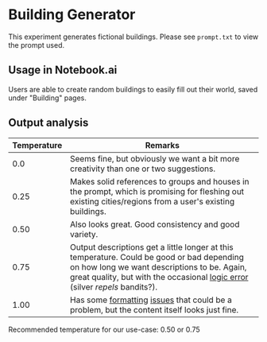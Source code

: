 # Building Generator

This experiment generates fictional buildings. Please see `prompt.txt` to view the prompt used.

## Usage in Notebook.ai

Users are able to create random buildings to easily fill out their world, saved under "Building" pages.

## Output analysis

| Temperature | Remarks |
|-------------|---------|
| 0.0         | Seems fine, but obviously we want a bit more creativity than one or two suggestions. |
| 0.25        | Makes solid references to groups and houses in the prompt, which is promising for fleshing out existing cities/regions from a user's existing buildings. |
| 0.50        | Also looks great. Good consistency and good variety. |
| 0.75        | Output descriptions get a little longer at this temperature. Could be good or bad depending on how long we want descriptions to be. Again, great quality, but with the occasional [logic error](https://github.com/indentlabs/gpt-3-experiments/blob/master/experiments/building-generator/output-0_75.txt#L15) (silver _repels_ bandits?). |
| 1.00        | Has some [formatting](https://github.com/indentlabs/gpt-3-experiments/blob/master/experiments/building-generator/output-1_0.txt#L10) [issues](https://github.com/indentlabs/gpt-3-experiments/blob/master/experiments/building-generator/output-1_0.txt#L21) that could be a problem, but the content itself looks just fine. |

Recommended temperature for our use-case: 0.50 or 0.75